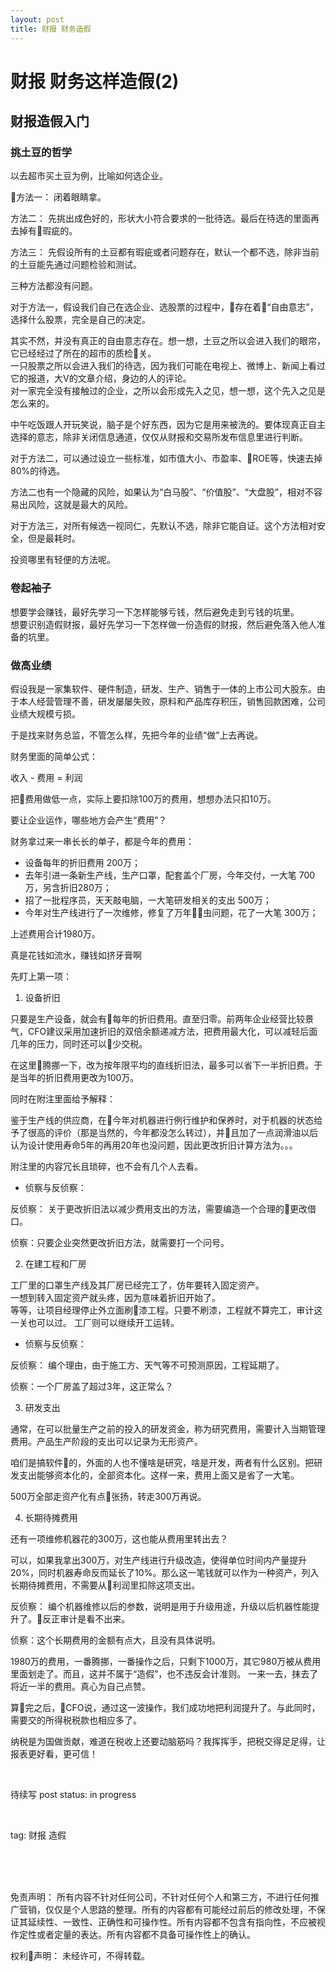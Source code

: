 ```yaml
---
layout: post
title: 财报 财务造假
---
```


# 财报 财务这样造假(2)

## 财报造假入门

### 挑土豆的哲学

以去超市买土豆为例，比喻如何选企业。

方法一： 闭着眼睛拿。

方法二： 先挑出成色好的，形状大小符合要求的一批待选。最后在待选的里面再去掉有瑕疵的。

方法三： 先假设所有的土豆都有瑕疵或者问题存在，默认一个都不选，除非当前的土豆能先通过问题检验和测试。

三种方法都没有问题。

对于方法一，假设我们自己在选企业、选股票的过程中，存在着“自由意志”，选择什么股票，完全是自己的决定。

其实不然，并没有真正的自由意志存在。想一想，土豆之所以会进入我们的眼帘，它已经经过了所在的超市的质检关。  
一只股票之所以会进入我们的待选，因为我们可能在电视上、微博上、新闻上看过它的报道，大V的文章介绍，身边的人的评论。  
对一家完全没有接触过的企业，之所以会形成先入之见，想一想，这个先入之见是怎么来的。

中午吃饭跟人开玩笑说，脑子是个好东西，因为它是用来被洗的。要体现真正自主选择的意志，除非关闭信息通道，仅仅从财报和交易所发布信息里进行判断。

对于方法二，可以通过设立一些标准，如市值大小、市盈率、ROE等，快速去掉80%的待选。

方法二也有一个隐藏的风险，如果认为“白马股”、“价值股”、“大盘股”，相对不容易出风险，这就是最大的风险。

对于方法三，对所有候选一视同仁，先默认不选，除非它能自证。这个方法相对安全，但是最耗时。

投资哪里有轻便的方法呢。


### 卷起袖子

想要学会赚钱，最好先学习一下怎样能够亏钱，然后避免走到亏钱的坑里。  
想要识别造假财报，最好先学习一下怎样做一份造假的财报，然后避免落入他人准备的坑里。

### 做高业绩

假设我是一家集软件、硬件制造，研发、生产、销售于一体的上市公司大股东。由于本人经营管理不善，研发屡屡失败，原料和产品库存积压，销售回款困难，公司业绩大规模亏损。

于是找来财务总监，不管怎么样，先把今年的业绩“做”上去再说。

财务里面的简单公式：

收入 - 费用 = 利润

把费用做低一点，实际上要扣除100万的费用，想想办法只扣10万。

要让企业运作，哪些地方会产生“费用”？

财务拿过来一串长长的单子，都是今年的费用：

* 设备每年的折旧费用 200万；
* 去年引进一条新生产线，生产口罩，配套盖个厂房，今年交付，一大笔 700万，另含折旧280万；
* 招了一批程序员，天天敲电脑，一大笔研发相关的支出 500万；
* 今年对生产线进行了一次维修，修复了万年虫问题，花了一大笔 300万；


上述费用合计1980万。

真是花钱如流水，赚钱如挤牙膏啊

先盯上第一项：
1. 设备折旧

只要是生产设备，就会有每年的折旧费用。直至归零。前两年企业经营比较景气，CFO建议采用加速折旧的双倍余额递减方法，把费用最大化，可以减轻后面几年的压力，同时还可以少交税。

在这里腾挪一下，改为按年限平均的直线折旧法，最多可以省下一半折旧费。于是当年的折旧费用更改为100万。

同时在附注里面给予解释：

鉴于生产线的供应商，在今年对机器进行例行维护和保养时，对于机器的状态给予了很高的评价（那是当然的，今年都没怎么转过），并且加了一点润滑油以后认为设计使用寿命5年的再用20年也没问题，因此更改折旧计算方法为。。。

附注里的内容冗长且琐碎，也不会有几个人去看。

* 侦察与反侦察：

反侦察： 关于更改折旧法以减少费用支出的方法，需要编造一个合理的更改借口。

侦察：只要企业突然更改折旧方法，就需要打一个问号。


2. 在建工程和厂房

工厂里的口罩生产线及其厂房已经完工了，仿年要转入固定资产。  
一想到转入固定资产就头疼，因为意味着折旧开始了。  
等等，让项目经理停止外立面刷漆工程。只要不刷漆，工程就不算完工，审计这一关也可以过。
工厂则可以继续开工运转。

* 侦察与反侦察：

反侦察： 编个理由，由于施工方、天气等不可预测原因，工程延期了。

侦察：一个厂房盖了超过3年，这正常么？

3. 研发支出

通常，在可以批量生产之前的投入的研发资金，称为研究费用，需要计入当期管理费用。产品生产阶段的支出可以记录为无形资产。

咱们是搞软件的，外面的人也不懂啥是研究，啥是开发，两者有什么区别。把研发支出能够资本化的，全部资本化。这样一来，费用上面又是省了一大笔。

500万全部走资产化有点张扬，转走300万再说。

4. 长期待摊费用

还有一项维修机器花的300万，这也能从费用里转出去？

可以，如果我拿出300万，对生产线进行升级改造，使得单位时间内产量提升20%，同时机器寿命反而延长了10%。那么这一笔钱就可以作为一种资产，列入长期待摊费用，不需要从利润里扣除这项支出。

反侦察： 编个机器维修以后的参数，说明是用于升级用途，升级以后机器性能提升了。反正审计是看不出来。

侦察：这个长期费用的金额有点大，且没有具体说明。


1980万的费用，一番腾挪，一番操作之后，只剩下1000万，其它980万被从费用里面划走了。而且，这并不属于“造假”，也不违反会计准则。
一来一去，抹去了将近一半的费用。真心为自己点赞。

算完之后，CFO说，通过这一波操作，我们成功地把利润提升了。与此同时，需要交的所得税税款也相应多了。

纳税是为国做贡献，难道在税收上还要动脑筋吗？我挥挥手，把税交得足足得，让报表更好看，更可信！





<br>

待续写
post status: in progress

<br>

tag: 财报 造假

<br>
<br>
<br>

免责声明：
所有内容不针对任何公司，不针对任何个人和第三方，不进行任何推广营销，仅仅是个人思路的整理。所有的内容都有可能经过前后的修改处理，不保证其延续性、一致性、正确性和可操作性。所有内容都不包含有指向性，不应被视作定性或者定量的表达。所有内容都不具备可操作性上的确认。

权利声明：
未经许可，不得转载。